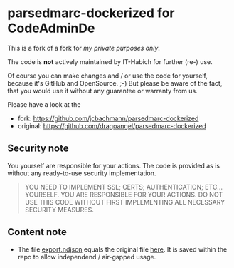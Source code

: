 # parsedmarc-dockerized for CodeAdminDe

This is a fork of a fork for _my private purposes only_.

The code is __not__ actively maintained by IT-Habich for further (re-) use.

Of course you can make changes and / or use the code for yourself, because it's GitHub and OpenSource. ;-) 
But please be aware of the fact, that you would use it without any guarantee or warranty from us.

Please have a look at the
* fork: https://github.com/jcbachmann/parsedmarc-dockerized
* original: https://github.com/dragoangel/parsedmarc-dockerized

## Security note

You yourself are responsible for your actions. The code is provided as is without any ready-to-use security implementation.

> YOU NEED TO IMPLEMENT SSL; CERTS; AUTHENTICATION; ETC... YOURSELF. 
> YOU ARE RESPONSIBLE FOR YOUR ACTIONS. DO NOT USE THIS CODE WITHOUT FIRST IMPLEMENTING ALL NECESSARY SECURITY MEASURES.

## Content note

* The file [export.ndjson](vendor/raw.githubusercontent.com/domainaware/parsedmarc/master/kibana/export.ndjson) equals the original file [here](https://raw.githubusercontent.com/domainaware/parsedmarc/master/kibana/export.ndjson). It is saved within the repo to allow independend / air-gapped usage.

